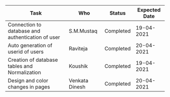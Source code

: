 Task                     | Who              |  Status     | Expected Date |
-------------            | -------------    |  ---------- | ------------- |
Connection to database and authentication of user| S.M.Mustaq       | Completed   |   19-04-2021  |
Auto generation of userid of users  | Raviteja | Completed   |   20-04-2021  |
Creation of database tables and Normalization| Koushik | Completed   |   19-04-2021  |
Design and color changes in pages  | Venkata Dinesh |  Completed  |   20-04-2021  |
